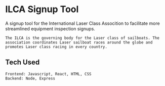 # ILCA Signup Tool

A signup tool for the International Laser Class Assocition to facilitate more streamlined equipment inspection signups.

    The ILCA is the governing body for the Laser class of sailboats. The association coordinates Laser sailboat races around the globe and promotes Laser class racing in every country.

## Tech Used
    Frontend: Javascript, React, HTML, CSS
    Backend: Node, Express

